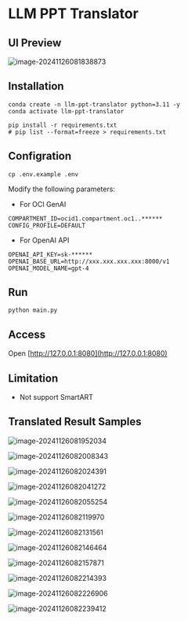 # LLM PPT Translator

## UI Preview

![image-20241126081838873](images/image-20241126081838873.png)



## Installation

```
conda create -n llm-ppt-translator python=3.11 -y
conda activate llm-ppt-translator
```

```
pip install -r requirements.txt
# pip list --format=freeze > requirements.txt
```

## Configration

```
cp .env.example .env
```

Modify the following parameters:

- For OCI GenAI
```
COMPARTMENT_ID=ocid1.compartment.oc1..******
CONFIG_PROFILE=DEFAULT
```

- For OpenAI API
```
OPENAI_API_KEY=sk-******
OPENAI_BASE_URL=http://xxx.xxx.xxx.xxx:8000/v1
OPENAI_MODEL_NAME=gpt-4
```

## Run

```
python main.py
```

## Access

Open [http://127.0.0.1:8080](http://127.0.0.1:8080)

## Limitation

- Not support SmartART

## Translated Result Samples

![image-20241126081952034](images/image-20241126081952034.png)

![image-20241126082008343](images/image-20241126082008343.png)

![image-20241126082024391](images/image-20241126082024391.png)

![image-20241126082041272](images/image-20241126082041272.png)

![image-20241126082055254](images/image-20241126082055254.png)

![image-20241126082119970](images/image-20241126082119970.png)

![image-20241126082131561](images/image-20241126082131561.png)

![image-20241126082146464](images/image-20241126082146464.png)

![image-20241126082157871](images/image-20241126082157871.png)

![image-20241126082214393](images/image-20241126082214393.png)

![image-20241126082226906](images/image-20241126082226906.png)

![image-20241126082239412](images/image-20241126082239412.png)